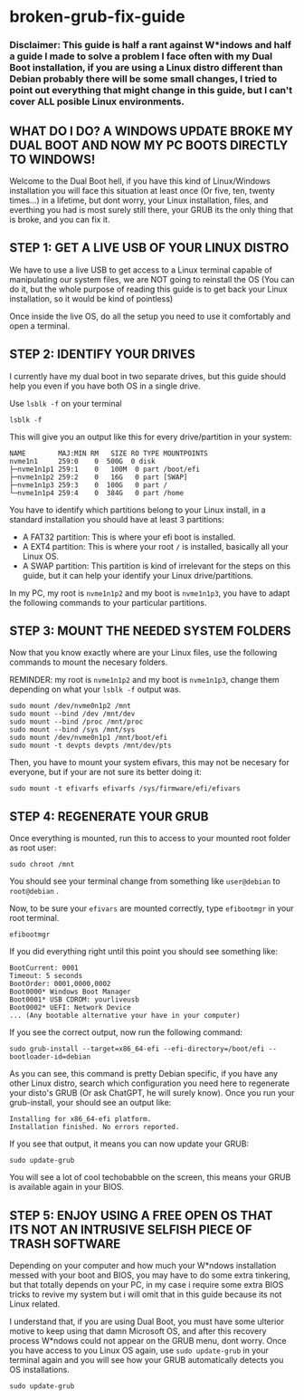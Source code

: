 # broken-grub-fix-guide
### Disclaimer: This guide is half a rant against W*indows and half a guide I made to solve a problem I face often with my Dual Boot installation, if you are using a Linux distro different than Debian probably there will be some small changes, I tried to point out everything that might change in this guide, but I can't cover ALL posible Linux environments.

## WHAT DO I DO? A WINDOWS UPDATE BROKE MY DUAL BOOT AND NOW MY PC BOOTS DIRECTLY TO WINDOWS!
Welcome to the Dual Boot hell, if you have this kind of Linux/Windows installation you will face this situation at least once (Or five, ten, twenty times...) in a lifetime, but dont worry, your Linux installation, files, and everthing you had is most surely still there, your GRUB its the only thing that is broke, and you can fix it.

## STEP 1: GET A LIVE USB OF YOUR LINUX DISTRO
We have to use a live USB to get access to a Linux terminal capable of manipulating our system files, we are NOT going to reinstall the OS (You can do it, but the whole purpose of reading this guide is to get back your Linux installation, so it would be kind of pointless)

Once inside the live OS, do all the setup you need to use it comfortably and open a terminal.

## STEP 2: IDENTIFY YOUR DRIVES
I currently have my dual boot in two separate drives, but this guide should help you even if you have both OS in a single drive.

Use `lsblk -f` on your terminal 
```
lsblk -f
```

This will give you an output like this for every drive/partition in your system:
```
NAME        MAJ:MIN RM   SIZE RO TYPE MOUNTPOINTS
nvme1n1     259:0    0  500G  0 disk  
├─nvme1n1p1 259:1    0   100M  0 part /boot/efi
├─nvme1n1p2 259:2    0   16G   0 part [SWAP]
├─nvme1n1p3 259:3    0  100G   0 part /
└─nvme1n1p4 259:4    0  384G   0 part /home
```

You have to identify which partitions belong to your Linux install, in a standard installation you should have at least 3 partitions:
* A FAT32 partition: This is where your efi boot is installed.
* A EXT4 partition: This is where your root `/` is installed, basically all your Linux OS.
* A SWAP partition: This partition is kind of irrelevant for the steps on this guide, but it can help your identify your Linux drive/partitions.

In my PC, my root is `nvme1n1p2` and my boot is `nvme1n1p3`, you have to adapt the following commands to your particular partitions. 

## STEP 3: MOUNT THE NEEDED SYSTEM FOLDERS
Now that you know exactly where are your Linux files, use the following commands to mount the necesary folders.

REMINDER: my root is `nvme1n1p2` and my boot is `nvme1n1p3`, change them depending on what your `lsblk -f` output was.

```
sudo mount /dev/nvme0n1p2 /mnt
sudo mount --bind /dev /mnt/dev
sudo mount --bind /proc /mnt/proc
sudo mount --bind /sys /mnt/sys
sudo mount /dev/nvme0n1p1 /mnt/boot/efi
sudo mount -t devpts devpts /mnt/dev/pts
```

Then, you have to mount your system efivars, this may not be necesary for everyone, but if your are not sure its better doing it:

```
sudo mount -t efivarfs efivarfs /sys/firmware/efi/efivars
```

## STEP 4: REGENERATE YOUR GRUB
Once everything is mounted, run this to access to your mounted root folder as root user:
```
sudo chroot /mnt
```

You should see your terminal change from something like `user@debian` to `root@debian` .

Now, to be sure your `efivars` are mounted correctly, type `efibootmgr` in your root terminal. 
```
efibootmgr
```

If you did everything right until this point you should see something like:
```
BootCurrent: 0001
Timeout: 5 seconds
BootOrder: 0001,0000,0002
Boot0000* Windows Boot Manager
Boot0001* USB CDROM: yourliveusb
Boot0002* UEFI: Network Device
... (Any bootable alternative your have in your computer)
```

If you see the correct output, now run the following command:
```
sudo grub-install --target=x86_64-efi --efi-directory=/boot/efi --bootloader-id=debian
```
As you can see, this command is pretty Debian specific, if you have any other Linux distro, search which configuration you need here to regenerate your disto's GRUB (Or ask ChatGPT, he will surely know).
Once you run your grub-install, your should see an output like: 
```
Installing for x86_64-efi platform.
Installation finished. No errors reported.
```
If you see that output, it means you can now update your GRUB:
```
sudo update-grub
```
You will see a lot of cool techobabble on the screen, this means your GRUB is available again in your BIOS.

## STEP 5: ENJOY USING A FREE OPEN OS THAT ITS NOT AN INTRUSIVE SELFISH PIECE OF TRASH SOFTWARE
Depending on your computer and how much your W*ndows installation messed with your boot and BIOS, you may have to do some extra tinkering, but that totally depends on your PC, in my case i require some extra BIOS tricks to revive my system but i will omit that in this guide because its not Linux related.

I understand that, if you are using Dual Boot, you must have some ulterior motive to keep using that damn Microsoft OS, and after this recovery process W*ndows could not appear on the GRUB menu, dont worry. 
Once you have access to you Linux OS again, use `sudo update-grub` in your terminal again and you will see how your GRUB automatically detects you OS installations.
```
sudo update-grub
```
